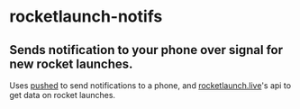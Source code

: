 # rocketlaunch-notifs
## Sends notification to your phone over signal for new rocket launches.
Uses [pushed](https://pushed.co/) to send notifications to a phone, and [rocketlaunch.live](https://www.rocketlaunch.live/)'s api to get data on rocket launches.
 